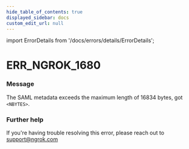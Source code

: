 ```yaml
---
hide_table_of_contents: true
displayed_sidebar: docs
custom_edit_url: null
---
```


import ErrorDetails from '/docs/errors/details/ErrorDetails';

# ERR_NGROK_1680

### Message
The SAML metadata exceeds the maximum length of 16834 bytes, got `<NBYTES>`.

### Further help
If you're having trouble resolving this error, please reach out to [support@ngrok.com](mailto:support@ngrok.com?subject=Help%20with%20ERR_NGROK_1680)

<ErrorDetails error='err_ngrok_1680' />
